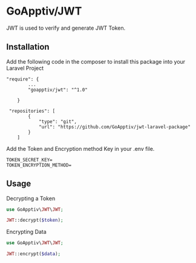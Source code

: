 # GoApptiv/JWT

JWT is used to verify and generate JWT Token.

## Installation

Add the following code in the composer to install this package into your Laravel Project

```composer
"require": {
        ...
        "goapptiv/jwt": "^1.0"

    }
```

```composer
 "repositories": [
        {
            "type": "git",
            "url": "https://github.com/GoApptiv/jwt-laravel-package"
        }
    ]
```

Add the Token and Encryption method Key in your .env file.

```.env
TOKEN_SECRET_KEY=
TOKEN_ENCRYPTION_METHOD=
```

## Usage

Decrypting a Token

```php
use GoApptiv\JWT\JWT;

JWT::decrypt($token);
```

Encrypting Data

```php
use GoApptiv\JWT\JWT;

JWT::encrypt($data);
```
